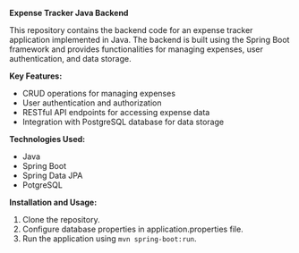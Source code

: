 **Expense Tracker Java Backend**

This repository contains the backend code for an expense tracker application implemented in Java. The backend is built using the Spring Boot framework and provides functionalities for managing expenses, user authentication, and data storage.

**Key Features:**

*   CRUD operations for managing expenses
*   User authentication and authorization
*   RESTful API endpoints for accessing expense data
*   Integration with PostgreSQL database for data storage

**Technologies Used:**

*   Java
*   Spring Boot
*   Spring Data JPA
*   PotgreSQL

**Installation and Usage:**

1.  Clone the repository.
2.  Configure database properties in application.properties file.
3.  Run the application using `mvn spring-boot:run`.
